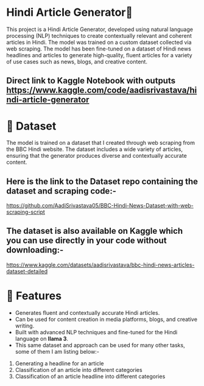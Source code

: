 # Hindi Article Generator📰
This project is a Hindi Article Generator, developed using natural language processing (NLP) techniques to create contextually relevant and coherent articles in Hindi. The model was trained on a custom dataset collected via web scraping. The model has been fine-tuned on a dataset of Hindi news headlines and articles to generate high-quality, fluent articles for a variety of use cases such as news, blogs, and creative content.

## Direct link to Kaggle Notebook with outputs https://www.kaggle.com/code/aadisrivastava/hindi-article-generator

# 📁 Dataset
The model is trained on a dataset that I created through web scraping from the BBC Hindi website. The dataset includes a wide variety of articles, ensuring that the generator produces diverse and contextually accurate content.
## Here is the link to the Dataset repo containing the dataset and scraping code:-
https://github.com/AadiSrivastava05/BBC-Hindi-News-Dataset-with-web-scraping-script
## The dataset is also available on Kaggle which you can use directly in your code without downloading:-
https://www.kaggle.com/datasets/aadisrivastava/bbc-hindi-news-articles-dataset-detailed


# 📌 Features
* Generates fluent and contextually accurate Hindi articles.
* Can be used for content creation in media platforms, blogs, and creative writing.
* Built with advanced NLP techniques and fine-tuned for the Hindi language on **llama 3**.
* This same dataset and approach can be used for many other tasks, some of them I am listing below:-
 1) Generating a headline for an article
 2) Classification of an article into different categories
 3) Classification of an article headline into different categories
